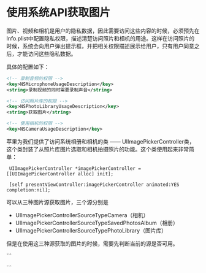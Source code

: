 # 使用系统API获取图片

图片、视频和相机是用户的隐私数据，因此需要访问这些内容的时候，必须预先在Info.plist中配置隐私权限，描述清楚访问照片和相机的用途。这样在访问照片的时候，系统会向用户弹出提示框，并把相关权限描述展示给用户，只有用户同意之后，才能访问这些隐私数据。

具体的配置如下：

```xml
<!-- 录制音频的权限 -->
<key>NSMicrophoneUsageDescription</key>
<string>录制视频的同时需要录制声音</string>

<!-- 访问照片库的权限 -->
<key>NSPhotoLibraryUsageDescription</key>
<string>获取图片</string>

<!-- 使用相机的权限 -->
<key>NSCameraUsageDescription</key>
```

苹果为我们提供了访问系统相册和相机的类 —— UIImagePickerController类，这个类封装了从照片库图片选取和相机拍摄照片的功能。这个类使用起来非常简单：

```
 UIImagePickerController *imagePickerController = [[UIImagePickerController alloc] init];

 [self presentViewController:imagePickerController animated:YES completion:nil];
```

可以从三种图片源获取图片，三个源分别是

* UIImagePickerControllerSourceTypeCamera（相机）
* UIImagePickerControllerSourceTypeSavedPhotosAlbum（相册）
* UIImagePickerControllerSourceTypePhotoLibrary（图片库）

但是在使用这三种源获取的图片的时候，需要先判断当前的源是否可用。

\`\`\`

\`\`\`

